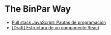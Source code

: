 # The BinPar Way
 - [Full stack JavaScript: Pautas de programación](https://github.com/BinPar/BinPar/blob/master/theBinParWay/howToFullstackJavascript.md)
 - [[Draft] Estructura de un componente React](https://github.com/BinPar/BinPar/blob/master/theBinParWay/reactComponent.md)
